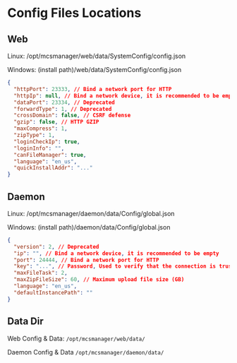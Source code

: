 # Config Files Locations

## Web

Linux: /opt/mcsmanager/web/data/SystemConfig/config.json

Windows: (install path)/web/data/SystemConfig/config.json

```json
{
  "httpPort": 23333, // Bind a network port for HTTP
  "httpIp": null, // Bind a network device, it is recommended to be empty
  "dataPort": 23334, // Deprecated
  "forwardType": 1, // Deprecated
  "crossDomain": false, // CSRF defense
  "gzip": false, // HTTP GZIP
  "maxCompress": 1,
  "zipType": 1,
  "loginCheckIp": true,
  "loginInfo": "",
  "canFileManager": true,
  "language": "en_us",
  "quickInstallAddr": "..."
}
```

## Daemon

Linux: /opt/mcsmanager/daemon/data/Config/global.json

Windows: (install path)/daemon/data/Config/global.json

```json
{
  "version": 2, // Deprecated
  "ip": "", // Bind a network device, it is recommended to be empty
  "port": 24444, // Bind a network port for HTTP
  "key": "...", // Password, Used to verify that the connection is trusted
  "maxFileTask": 2,
  "maxZipFileSize": 60, // Maximum upload file size (GB)
  "language": "en_us",
  "defaultInstancePath": ""
}
```

## Data Dir

Web Config & Data: `/opt/mcsmanager/web/data/`

Daemon Config & Data `/opt/mcsmanager/daemon/data/`

